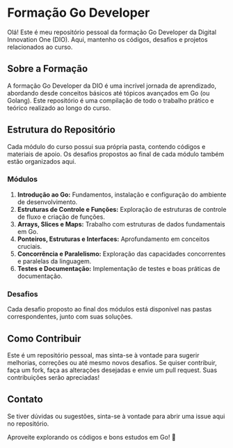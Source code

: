 # Formação Go Developer

Olá! Este é meu repositório pessoal da formação Go Developer da Digital Innovation One (DIO). Aqui, mantenho os códigos, desafios e projetos relacionados ao curso.

## Sobre a Formação

A formação Go Developer da DIO é uma incrível jornada de aprendizado, abordando desde conceitos básicos até tópicos avançados em Go (ou Golang). Este repositório é uma compilação de todo o trabalho prático e teórico realizado ao longo do curso.

## Estrutura do Repositório

Cada módulo do curso possui sua própria pasta, contendo códigos e materiais de apoio. Os desafios propostos ao final de cada módulo também estão organizados aqui.

### Módulos

1. **Introdução ao Go:** Fundamentos, instalação e configuração do ambiente de desenvolvimento.
2. **Estruturas de Controle e Funções:** Exploração de estruturas de controle de fluxo e criação de funções.
3. **Arrays, Slices e Maps:** Trabalho com estruturas de dados fundamentais em Go.
4. **Ponteiros, Estruturas e Interfaces:** Aprofundamento em conceitos cruciais.
5. **Concorrência e Paralelismo:** Exploração das capacidades concorrentes e paralelas da linguagem.
6. **Testes e Documentação:** Implementação de testes e boas práticas de documentação.

### Desafios

Cada desafio proposto ao final dos módulos está disponível nas pastas correspondentes, junto com suas soluções.

## Como Contribuir

Este é um repositório pessoal, mas sinta-se à vontade para sugerir melhorias, correções ou até mesmo novos desafios. Se quiser contribuir, faça um fork, faça as alterações desejadas e envie um pull request. Suas contribuições serão apreciadas!

## Contato

Se tiver dúvidas ou sugestões, sinta-se à vontade para abrir uma issue aqui no repositório.

Aproveite explorando os códigos e bons estudos em Go! 🚀